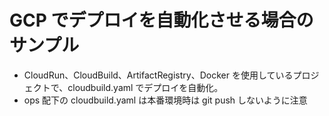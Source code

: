 # GCP でデプロイを自動化させる場合のサンプル

- CloudRun、CloudBuild、ArtifactRegistry、Docker を使用しているプロジェクトで、cloudbuild.yaml でデプロイを自動化。
- ops 配下の cloudbuild.yaml は本番環境時は git push しないように注意

